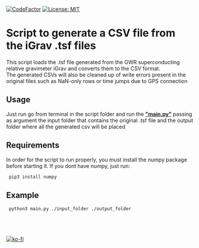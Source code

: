[![CodeFactor](https://www.codefactor.io/repository/github/lucamir/igravtocsv/badge)](https://www.codefactor.io/repository/github/lucamir/igravtocsv) [![License: MIT](https://img.shields.io/badge/License-MIT-yellow.svg)](https://opensource.org/licenses/MIT)
# Script to generate a CSV file from the iGrav .tsf files
This script loads the .tsf file generated from the GWR superconducting relative gravimeter iGrav and converts them to the CSV format. <br>
The generated CSVs will also be cleaned up of write errors present in the original files such as NaN-only rows or time jumps due to GPS connection

## Usage
Just run go from terminal in the script folder and run the <ins>**"main.py"**</ins> passing as argument the input folder that contains the original .tsf file and the output folder where all the generated csv will be placed 

## Requirements

In order for the script to run properly, you must install the numpy package before starting it.
If you dont have numpy, just run:
```sh
 pip3 install numpy
```
   

## Example
```sh
 python3 main.py ./input_folder ./output_folder
```
<br><br><br>
[![ko-fi](https://ko-fi.com/img/githubbutton_sm.svg)](https://ko-fi.com/Y8Y4GTFUB)
